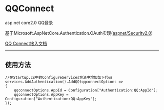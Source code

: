 # QQConnect
asp.net core2.0 QQ登录

基于Microsoft.AspNetCore.Authentication.OAuth实现([aspnet/Security2.0](https://github.com/aspnet/Security/tree/rel/2.0.0))

[QQ Connect接入文档](http://wiki.connect.qq.com/%E5%87%86%E5%A4%87%E5%B7%A5%E4%BD%9C_oauth2-0)

****
## 使用方法
~~~ 
//在Startup.cs中的ConfigureServices方法中增加如下代码
services.AddAuthentication().AddQQ(qqconnectOptions =>
{
    qqconnectOptions.AppId = Configuration["Authentication:QQ:AppId"];
    qqconnectOptions.AppKey = Configuration["Authentication:QQ:AppKey"];
});
~~~